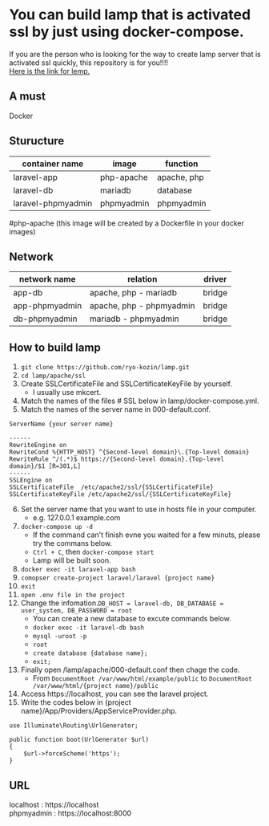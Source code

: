 # You can build lamp that is activated ssl by just using docker-compose.
If you are the person who is looking for the way to create lamp server that is activated ssl quickly, this repository is for you!!!!      
[Here is the link for lemp.](https://github.com/ryo-kozin/lemp)
    
## A must
Docker      

## Sturucture
| container name     | image      | function       |
| ------------------ | ---------- | --------       |
| laravel-app        | php-apache | apache, php    |
| laravel-db         | mariadb    | database       |        
| laravel-phpmyadmin | phpmyadmin | phpmyadmin     |

#php-apache (this image will be created by a Dockerfile in your docker images)  
    
## Network
| network name   | relation                 | driver |
| -------------- | ------------------------ | ------ |
| app-db         | apache, php - mariadb    | bridge |
| app-phpmyadmin | apache, php - phpmyadmin | bridge |
| db-phpmyadmin  | mariadb - phpmyadmin     | bridge |
    

## How to build lamp
1. `git clone https://github.com/ryo-kozin/lamp.git`    
2. `cd lamp/apache/ssl`
3. Create SSLCertificateFile and SSLCertificateKeyFile by yourself. 
    - I usually use mkcert.     
4. Match the names of the files # SSL below in lamp/docker-compose.yml.
5. Match the names of the server name in 000-default.conf.
```e.g.
ServerName {your server name}

------
RewriteEngine on
RewriteCond %{HTTP_HOST} ^{Second-level domain}\.{Top-level domain}
RewriteRule ^/(.*)$ https://{Second-level domain}.{Top-level domain}/$1 [R=301,L] 
------
SSLEngine on
SSLCertificateFile  /etc/apache2/ssl/{SSLCertificateFile}
SSLCertificateKeyFile /etc/apache2/ssl/{SSLCertificateKeyFile}
```
6. Set the server name that you want to use in hosts file in your computer. 
    - e.g. 127.0.0.1 example.com 
7. `docker-compose up -d`
    - If the command can't finish evne you waited for a few minuts, please try the commans below.
    - `Ctrl + C`, then `docker-compose start`
    - Lamp will be built soon.       
8. `docker exec -it laravel-app bash`  
9. `comopser create-project laravel/laravel {project name}`    
10. `exit`    
11. `open .env file in the project`   
12. Change the infomation.`DB_HOST = laravel-db, DB_DATABASE = user_system, DB_PASSWORD = root`     
    - You can create a new database to excute commands below.    
    - `docker exec -it laravel-db bash`    
    - `mysql -uroot -p`    
    - `root`   
    - `create database {database name};`    
    - `exit;`      
13. Finally open /lamp/apache/000-default.conf then chage the code.     
    - From `DocumentRoot /var/www/html/example/public` to `DocumentRoot /var/www/html/{project name}/public`         
14. Access https://localhost, you can see the laravel project.
15. Write the codes below in {project name}/App/Providers/AppServiceProvider.php.
```
use Illuminate\Routing\UrlGenerator;

public function boot(UrlGenerator $url)
{
    $url->forceScheme('https');
}
```
## URL    
localhost : https://localhost   
phpmyadmin : https://localhost:8000   
